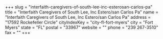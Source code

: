 +++
slug = "interfaith-caregivers-of-south-lee-inc-esterosan-carlos-pa"
title = "Interfaith Caregivers of South Lee, Inc Estero/san Carlos Pa"
name = "Interfaith Caregivers of South Lee, Inc Estero/san Carlos Pa"
address = "17592 Rockefeller Circle"
cityIndexKey = "city-fl-fort-myers"
city = "Fort Myers"
state = "FL"
postal = "33967"
website = ""
phone = "239 267-3510"
fax = ""
+++
